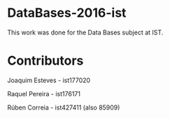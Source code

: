 # DataBases-2016-ist
This work was done for the Data Bases subject at IST.
# Contributors
Joaquim Esteves   - ist177020

Raquel Pereira    - ist176171

Rúben Correia     - ist427411 (also 85909)
